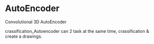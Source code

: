 # AutoEncoder

Convolutional 3D AutoEncoder

crassification_Autoencoder can 2 task at the same time, crassification & create a drawings.
